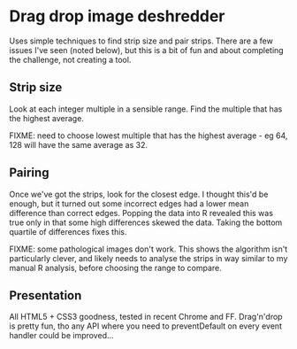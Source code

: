# Drag drop image deshredder

Uses simple techniques to find strip size and pair strips. There are a
few issues I've seen (noted below), but this is a bit of fun and about completing the
challenge, not creating a tool.

## Strip size

Look at each integer multiple in a sensible range. Find the multiple
that has the highest average.

FIXME: need to choose lowest multiple that has the highest average - eg
64, 128 will have the same average as 32.

## Pairing

Once we've got the strips, look for the closest edge. I thought this'd
be enough, but it turned out some incorrect edges had a lower mean
difference than correct edges. Popping the data into R revealed this was
true only in that some high differences skewed the data. Taking the
bottom quartile of differences fixes this.

FIXME: some pathological images don't work. This shows the algorithm
isn't particularly clever, and likely needs to analyse the strips in way
similar to my manual R analysis, before choosing the range to compare.

## Presentation

All HTML5 + CSS3 goodness, tested in recent Chrome and FF. Drag'n'drop
is pretty fun, tho any API where you need to preventDefault on every
event handler could be improved...
